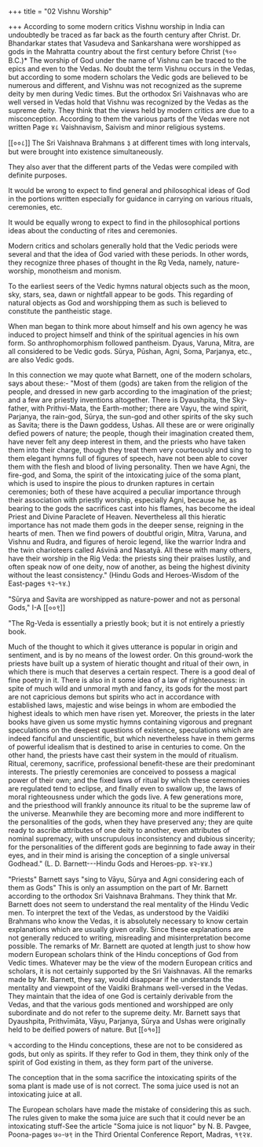 +++
title = "02 Vishnu Worship"

+++
According to some modern critics Vishnu worship in India can undoubtedly be traced as far back as the fourth century after Christ. Dr. Bhandarkar states that Vasudeva and Sankarshana were worshipped as gods in the Mahratta country about the first century before Christ (१०० B.C.)* The worship of God under the name of Vishnu can be traced to the epics and even to the Vedas. No doubt the term Vishnu occurs in the Vedas, but according to some modern scholars the Vedic gods are believed to be numerous and different, and Vishnu was not recognized as the supreme deity by men during Vedic times. But the orthodox Sri Vaishnavas who are well versed in Vedas hold that Vishnu was recognized by the Vedas as the supreme deity. They think that the views held by modern critics are due to a misconception. According to them the various parts of the Vedas were not written Page ४८ Vaishnavism, Saivism and minor religious systems.

[[००८]]
The Sri Vaishnava Brahmans ३ at different times with long intervals, but were brought into existence simultaneously.

They also aver that the different parts of the Vedas were compiled with definite purposes.

It would be wrong to expect to find general and philosophical ideas of God in the portions written especially for guidance in carrying on various rituals, ceremonies, etc.

It would be equally wrong to expect to find in the philosophical portions ideas about the conducting of rites and ceremonies.

Modern critics and scholars generally hold that the Vedic periods were several and that the idea of God varied with these periods. In other words, they recognize three phases of thought in the Rg Veda, namely, nature-worship, monotheism and monism.

To the earliest seers of the Vedic hymns natural objects such as the moon, sky, stars, sea, dawn or nightfall appear to be gods. This regarding of natural objects as God and worshipping them as such is believed to constitute the pantheistic stage.

When man began to think more about himself and his own agency he was induced to project himself and think of the spiritual agencies in his own form. So anthrophomorphism followed pantheism. Dyaus, Varuna, Mitra, are all considered to be Vedic gods. Sūrya, Pūshan, Agni, Soma, Parjanya, etc., are also Vedic gods.

In this connection we may quote what Barnett, one of the modern scholars, says about these:- "Most of them (gods) are taken from the religion of the people, and dressed in new garb according to the imagination of the priest; and a few are priestly inventions altogether. There is Dyaushpita, the Sky-father, with Prithvi-Mata, the Earth-mother; there are Vayu, the wind spirit, Parjanya, the rain-god, Sūrya, the sun-god and other spirits of the sky such as Savita; there is the Dawn goddess, Ushas. All these are or were originally defied powers of nature; the people, though their imagination created them, have never felt any deep interest in them, and the priests who have taken them into their charge, though they treat them very courteously and sing to them elegant hymns full of figures of speech, have not been able to cover them with the flesh and blood of living personality. Then we have Agni, the fire-god, and Soma, the spirit of the intoxicating juice of the soma plant, which is used to inspire the pious to drunken raptures in certain ceremonies; both of these have acquired a peculiar importance through their association with priestly worship, especially Agni, because he, as bearing to the gods the sacrifices cast into his flames, has become the ideal Priest and Divine Paraclete of Heaven. Nevertheless all this hieratic importance has not made them gods in the deeper sense, reigning in the hearts of men. Then we find powers of doubtful origin, Mitra, Varuna, and Vishnu and Rudra, and figures of heroic legend, like the warrior Indra and the twin charioteers called Aśvinā and Nasatyā. All these with many others, have their worship in the Rig Veda: the priests sing their praises lustily, and often speak now of one deity, now of another, as being the highest divinity without the least consistency." (Hindu Gods and Heroes-Wisdom of the East-pages १२-१४.)

"Sūrya and Savita are worshipped as nature-power and not as personal Gods," I-A [[००९]]

"The Rg-Veda is essentially a priestly book; but it is not entirely a priestly book.

Much of the thought to which it gives utterance is popular in origin and sentiment, and is by no means of the lowest order. On this ground-work the priests have built up a system of hieratic thought and ritual of their own, in which there is much that deserves a certain respect. There is a good deal of fine poetry in it. There is also in it some idea of a law of righteousness: in spite of much wild and unmoral myth and fancy, its gods for the most part are not capricious demons but spirits who act in accordance with established laws, majestic and wise beings in whom are embodied the highest ideals to which men have risen yet. Moreover, the priests in the later books have given us some mystic hymns containing vigorous and pregnant speculations on the deepest questions of existence, speculations which are indeed fanciful and unscientific, but which nevertheless have in them germs of powerful idealism that is destined to arise in centuries to come. On the other hand, the priests have cast their system in the mould of ritualism. Ritual, ceremony, sacrifice, professional benefit-these are their predominant interests. The priestly ceremonies are conceived to possess a magical power of their own; and the fixed laws of ritual by which these ceremonies are regulated tend to eclipse, and finally even to swallow up, the laws of moral righteousness under which the gods live. A few generations more, and the priesthood will frankly announce its ritual to be the supreme law of the universe. Meanwhile they are becoming more and more indifferent to the personalities of the gods, when they have preserved any; they are quite ready to ascribe attributes of one deity to another, even attributes of nominal supremacy, with unscrupulous inconsistency and dubious sincerity; for the personalities of the different gods are beginning to fade away in their eyes, and in their mind is arising the conception of a single universal Godhead." (L. D. Barnett---Hindu Gods and Heroes-pp. ४२-४४.)

"Priests" Barnett says "sing to Vāyu, Sūrya and Agni considering each of them as Gods" This is only an assumption on the part of Mr. Barnett according to the orthodox Sri Vaishnava Brahmans. They think that Mr. Barnett does not seem to understand the real mentality of the Hindu Vedic men. To interpret the text of the Vedas, as understood by the Vaidiki Brahmans who know the Vedas, it is absolutely necessary to know certain explanations which are usually given orally. Since these explanations are not generally reduced to writing, misreading and misinterpretation become possible. The remarks of Mr. Barnett are quoted at length just to show how modern European scholars think of the Hindu conceptions of God from Vedic times. Whatever may be the view of the modern European critics and scholars, it is not certainly supported by the Sri Vaishnavas. All the remarks made by Mr. Barnett, they say, would disappear if he understands the mentality and viewpoint of the Vaidiki Brahmans well-versed in the Vedas. They maintain that the idea of one God is certainly derivable from the Vedas, and that the various gods mentioned and worshipped are only subordinate and do not refer to the supreme deity. Mr. Barnett says that Dyaushpita, Prithvīmāta, Vāyu, Parjanya, Sūrya and Ushas were originally held to be deified powers of nature. But [[०१०]]

५
according to the Hindu conceptions, these are not to be considered as gods, but only as spirits. If they refer to God in them, they think only of the spirit of God existing in them, as they form part of the universe.

The conception that in the soma sacrifice the intoxicating spirits of the soma plant is made use of is not correct. The soma juice used is not an intoxicating juice at all.

The European scholars have made the mistake of considering this as such. The rules given to make the soma juice are such that it could never be an intoxicating stuff-See the article "Soma juice is not liquor" by N. B. Pavgee, Poona-pages ७०-७९ in the Third Oriental Conference Report, Madras, १९२४.